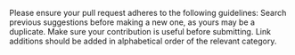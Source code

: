 Please ensure your pull request adheres to the following guidelines:
Search previous suggestions before making a new one, as yours may be a duplicate.
Make sure your contribution is useful before submitting.
Link additions should be added in alphabetical order of the relevant category.